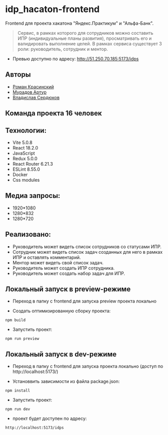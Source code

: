 # idp_hacaton-frontend

Frontend для проекта хакатона "Яндекс.Практикум" и "Альфа-Банк".

> Сервис, в рамках которого для сотрудников можно составить ИПР (индивидуальные планы развития), просматривать его и валидировать выполнение целей. В рамках сервиса существует 3 роли: руководитель, сотрудник и ментор.
- Превью доступно по адресу: http://51.250.70.185:5173/idps
## Авторы

- [Роман Красинский](https://github.com/RomanKrasinskiy)
- [Мурадов Артур](https://github.com/ArthurMur)
- [Владислав Сердюков ](https://github.com/VladislavSerduykov)

## Команда проекта 16 человек

## Технологии:

- Vite 5.0.8
- React 18.2.0
- JavaScript
- Redux 5.0.0
- React Router 6.21.3
- ESLint 8.55.0
- Docker
- Css modules

## Медиа запросы:

- 1920\*1080
- 1280\*832
- 1280\*720

## Реализовано:

- Руководитель может видеть список сотрудников со статусами ИПР.
- Сотрудник может видеть список задач созданных для него в рамках ИПР и оставлять
  комментарий.
- Ментор может видеть свой список задач.
- Руководитель может создать ИПР сотрудника.
- Руководитель может создать набор задач для ИПР.

## Локальный запуск в preview-режиме

- Переход в папку с frontend для запуска preview проекта локально

- Создать оптимизированную сборку проекта:

```
npm build
```

- Запустить проект:

```
npm run preview
```

## Локальный запуск в dev-режиме

- Переход в папку с frontend для запуска проекта локально (доступ по http://localhost:5173/)

- Установвить зависимости из файла package.json:

```
npm install
```

- Запустить проект:

```
npm run dev
```

- проект будет доступен по адресу:
  
```
http://localhost:5173/idps
```
